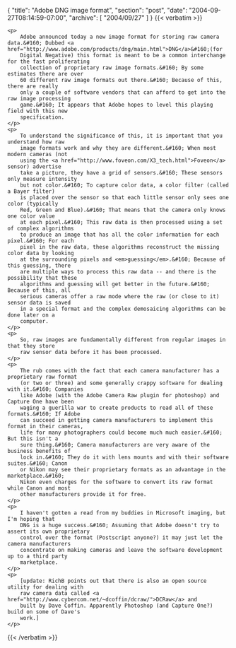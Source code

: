 {
  "title": "Adobe DNG image format",
  "section": "post",
  "date": "2004-09-27T08:14:59-07:00",
  "archive": [
    "2004/09/27"
  ]
}
{{< verbatim >}}

    <p>
        Adobe announced today a new image format for storing raw camera data.&#160; Dubbed <a href="http://www.adobe.com/products/dng/main.html">DNG</a>&#160;(for
        Digital Negative) this format is meant to be a common interchange for the fast proliferating
        collection of proprietary raw image formats.&#160; By some estimates there are over
        60 different raw image formats out there.&#160; Because of this, there are really
        only a couple of software vendors that can afford to get into the raw image processing
        game.&#160; It appears that Adobe hopes to level this playing field with this new
        specification. 
    </p>
    <p>
        To understand the significance of this, it is important that you understand how raw
        image formats work and why they are different.&#160; When most modern cameras (not
        using the <a href="http://www.foveon.com/X3_tech.html">Foveon</a> sensor) advertise
        take a picture, they have a grid of sensors.&#160; These sensors only measure intensity
        but not color.&#160; To capture color data, a color filter (called a Bayer filter)
        is placed over the sensor so that each little sensor only sees one color (typically
        Red, Green and Blue).&#160; That means that the camera only knows one color value
        at each pixel.&#160; This raw data is then processed using a set of complex algorithms
        to produce an image that has all the color information for each pixel.&#160; For each
        pixel in the raw data, these algorithms reconstruct the missing color data by looking
        at the surrounding pixels and <em>guessing</em>.&#160; Because of this guessing, there
        are multiple ways to process this raw data -- and there is the possibility that these
        algorithms and guessing will get better in the future.&#160; Because of this, all
        serious cameras offer a raw mode where the raw (or close to it) sensor data is saved
        in a special format and the complex demosaicing algorithms can be done later on a
        computer. 
    </p>
    <p>
        So, raw images are fundamentally different from regular images in that they store
        raw sensor data before it has been processed. 
    </p>
    <p>
        The rub comes with the fact that each camera manufacturer has a proprietary raw format
        (or two or three) and some generally crappy software for dealing with it.&#160; Companies
        like Adobe (with the Adobe Camera Raw plugin for photoshop) and Capture One have been
        waging a guerilla war to create products to read all of these formats.&#160; If Adobe
        can succeed in getting camera manufacturers to implement this format in their cameras,
        life for many photographers could become much much easier.&#160; But this isn't a
        sure thing.&#160; Camera manufacturers are very aware of the business benefits of
        lock in.&#160; They do it with lens mounts and with their software suites.&#160; Canon
        or Nikon may see their proprietary formats as an advantage in the marketplace.&#160;
        Nikon even charges for the software to convert its raw format while Canon and most
        other manufacturers provide it for free. 
    </p>
    <p>
        I haven't gotten a read from my buddies in Microsoft imaging, but I'm hoping that
        DNG is a huge success.&#160; Assuming that Adobe doesn't try to assert its own proprietary
        control over the format (Postscript anyone?) it may just let the camera manufacturers
        concentrate on making cameras and leave the software development up to a third party
        marketplace. 
    </p>
    <p>
        [update: RichB points out that there is also an open source utility for dealing with
        raw camera data called <a href="http://www.cybercom.net/~dcoffin/dcraw/">DCRaw</a> and
        built by Dave Coffin. Apparently Photoshop (and Capture One?) build on some of Dave's
        work.]
    </p>

{{< /verbatim >}}
